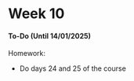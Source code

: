 # Week 10

#### To-Do (Until 14/01/2025) <a href="#to-do" id="to-do"></a>

Homework:

* Do days 24 and 25 of the course
